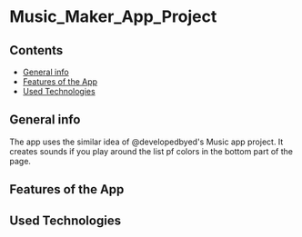 # Music_Maker_App_Project

## Contents

* [General info](#general-info)
* [Features of the App](#features-of-the-app)
* [Used Technologies](used-technologies)

## General info

The app uses the similar idea of @developedbyed's Music app project. It creates sounds if you play around the list pf colors in the bottom part of the page.

## Features of the App

## Used Technologies


